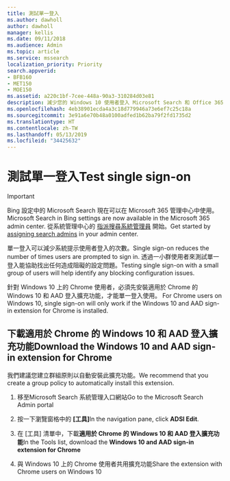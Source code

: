 ```yaml
---
title: 測試單一登入
ms.author: dawholl
author: dawholl
manager: kellis
ms.date: 09/11/2018
ms.audience: Admin
ms.topic: article
ms.service: mssearch
localization_priority: Priority
search.appverid:
- BFB160
- MET150
- MOE150
ms.assetid: a220c1bf-7cee-448a-90a3-310284d03e81
description: 減少您的 Windows 10 使用者登入 Microsoft Search 和 Office 365 的提示次數
ms.openlocfilehash: 4eb38901ecda4a3c18d779946a73e6ef7c25c18a
ms.sourcegitcommit: 3e91a6e70b48a0100adfed1b62ba79f2fd1735d2
ms.translationtype: HT
ms.contentlocale: zh-TW
ms.lasthandoff: 05/13/2019
ms.locfileid: "34425632"
---
```

# <a name="test-single-sign-on"></a><span data-ttu-id="28c3d-103">測試單一登入</span><span class="sxs-lookup"><span data-stu-id="28c3d-103">Test single sign-on</span></span>

> [!IMPORTANT]
> <span data-ttu-id="28c3d-104">Bing 設定中的 Microsoft Search 現在可以在 Microsoft 365 管理中心中使用。</span><span class="sxs-lookup"><span data-stu-id="28c3d-104">Microsoft Search in Bing settings are now available in the Microsoft 365 admin center.</span></span> <span data-ttu-id="28c3d-105">從系統管理中心的 [指派搜尋系統管理員](https://docs.microsoft.com/zh-TW/microsoftsearch/setup-microsoft-search#step-2-assign-search-admin-and-search-editor) 開始。</span><span class="sxs-lookup"><span data-stu-id="28c3d-105">Get started by [assigning search admins](https://docs.microsoft.com/en-us/microsoftsearch/setup-microsoft-search#step-2-assign-search-admin-and-search-editor) in your admin center.</span></span>
    
<span data-ttu-id="28c3d-106">單一登入可以減少系統提示使用者登入的次數。</span><span class="sxs-lookup"><span data-stu-id="28c3d-106">Single sign-on reduces the number of times users are prompted to sign in.</span></span> <span data-ttu-id="28c3d-107">透過一小群使用者來測試單一登入能協助找出任何造成阻礙的設定問題。</span><span class="sxs-lookup"><span data-stu-id="28c3d-107">Testing single sign-on with a small group of users will help identify any blocking configuration issues.</span></span> 
  
<span data-ttu-id="28c3d-108">針對 Windows 10 上的 Chrome 使用者，必須先安裝適用於 Chrome 的 Windows 10 和 AAD 登入擴充功能，才能單一登入使用。 </span><span class="sxs-lookup"><span data-stu-id="28c3d-108">For Chrome users on Windows 10, single sign-on will only work if the Windows 10 and AAD sign-in extension for Chrome is installed.</span></span> 
  
## <a name="download-the-windows-10-and-aad-sign-in-extension-for-chrome"></a><span data-ttu-id="28c3d-109">下載適用於 Chrome 的 Windows 10 和 AAD 登入擴充功能</span><span class="sxs-lookup"><span data-stu-id="28c3d-109">Download the Windows 10 and AAD sign-in extension for Chrome</span></span>

<span data-ttu-id="28c3d-110">我們建議您建立群組原則以自動安裝此擴充功能。</span><span class="sxs-lookup"><span data-stu-id="28c3d-110">We recommend that you create a group policy to automatically install this extension.</span></span>
  
1. <span data-ttu-id="28c3d-111">移至Microsoft Search 系統管理入口網站</span><span class="sxs-lookup"><span data-stu-id="28c3d-111">Go to the Microsoft Search Admin portal</span></span>
    
2. <span data-ttu-id="28c3d-112">按一下瀏覽窗格中的 **[工具]**</span><span class="sxs-lookup"><span data-stu-id="28c3d-112">In the navigation pane, click **ADSI Edit**.</span></span>
    
3. <span data-ttu-id="28c3d-113">在 [工具] 清單中，下載**適用於 Chrome 的 Windows 10 和 AAD 登入擴充功能**</span><span class="sxs-lookup"><span data-stu-id="28c3d-113">In the Tools list, download the **Windows 10 and AAD sign-in extension for Chrome**</span></span>
    
4. <span data-ttu-id="28c3d-114">與 Windows 10 上的 Chrome 使用者共用擴充功能</span><span class="sxs-lookup"><span data-stu-id="28c3d-114">Share the extension with Chrome users on Windows 10</span></span>

  

